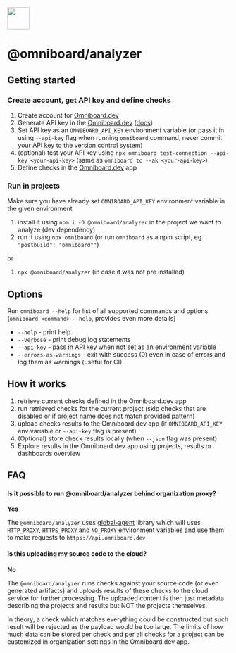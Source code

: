 <img src="https://app.omniboard.dev/assets/logo_email.png" height="50">

# @omniboard/analyzer

## Getting started

### Create account, get API key and define checks

1. Create account for [Omniboard.dev](https://www.omniboard.dev)
2. Generate API key in the [Omniboard.dev](https://app.omniboard.dev/app/api-keys) ([docs](https://www.omniboard.dev/docs#api-key))
3. Set API key as an `OMNIBOARD_API_KEY` environment variable (or pass it in using `--api-key` flag when running `omniboard` command, never commit your API key to the version control system)
4. (optional) test your API key using `npx omniboard test-connection --api-key <your-api-key>` (same as `omniboard tc --ak <your-api-key>`)
5. Define checks in the [Omniboard.dev](https://app.omniboard.dev/app/checks) app

### Run in projects

Make sure you have already set `OMNIBOARD_API_KEY` environment variable in the given environment

1. install it using `npm i -D @omniboard/analyzer` in the project we want to analyze (dev dependency)
2. run it using `npx omniboard` (or run `omniboard` as a npm script, eg `"postbuild": "omniboard""`)

or

1. `npx @omniboard/analyzer` (in case it was not pre installed)

## Options

Run `omniboard --help` for list of all supported commands and options (`omniboard <command> --help`, provides even more details)

- `--help` - print help
- `--verbose` - print debug log statements
- `--api-key` - pass in API key when not set as an environment variable
- `--errors-as-warnings` - exit with success (0) even in case of errors and log them as warnings (useful for CI)

## How it works

1. retrieve current checks defined in the Omniboard.dev app
2. run retrieved checks for the current project (skip checks that are disabled or if project name does not match provided pattern)
3. upload checks results to the Omniboard.dev app (if `OMNIBOARD_API_KEY` env variable or `--api-key` flag is present)
4. (Optional) store check results locally (when `--json` flag was present)
5. Explore results in the Omniboard.dev app using projects, results or dashboards overview

## FAQ

#### Is it possible to run @omniboard/analyzer behind organization proxy?
**Yes**

The `@omniboard/analyzer` uses [global-agent](https://github.com/gajus/global-agent) library which will uses
`HTTP_PROXY`, `HTTPS_PROXY` and `NO_PROXY` environment variables and use them to make requests
to `https://api.omniboard.dev`

#### Is this uploading my source code to the cloud?
**No**

The `@omniboard/analyzer` runs checks against your source code (or even generated artifacts) 
and uploads results of these checks to the cloud service for further processing. 
The uploaded content is then just metadata describing the projects and results but NOT the projects themselves.

In theory, a check which matches everything could be constructed but such result will 
be rejected as the payload would be too large. The limits of how much data can be stored 
per check and per all checks for a project can be customized in organization settings in the Omniboard.dev app.


